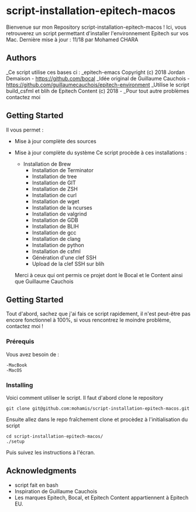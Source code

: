 # script-installation-epitech-macos
Bienvenue sur mon Repository script-installation-epitech-macos !
Ici, vous retrouverez un script permettant d'installer l'environnement Epitech sur vos Mac.
Dernière mise à jour : 11/18 par Mohamed CHARA

## Authors
_Ce script utilise ces bases ci :
_epitech-emacs Copyright (c) 2018 Jordan Demaison - https://github.com/bocal
_Idée original de Guillaume Cauchois - https://github.com/guillaumecauchois/epitech-environment
_Utilise le script build_csfml et blih de Epitech Content (c) 2018 - 
_Pour tout autre problèmes contactez moi 

## Getting Started
Il vous permet :
- Mise à jour complète des sources
- Mise à jour complète du système
Ce script procède à ces installations :
    - Installation de Brew
	  - Installation de Terminator 
	  - Installation de tree 
	  - Installation de GIT 
	  - Installation de ZSH 
	  - Installation de curl 
	  - Installation de wget 
	  - Installation de la ncurses 
	  - Installation de valgrind 
	  - Installation de GDB 
	  - Installation de BLIH 
	  - Installation de gcc 
	  - Installation de clang 
	  - Installation de python 
	  - Installation de csfml
	  - Génération d'une clef SSH 
	  - Upload de la clef SSH sur blih 
    
    Merci à ceux qui ont permis ce projet dont le Bocal et le Content ainsi que Guillaume Cauchois
## Getting Started

Tout d'abord, sachez que j'ai fais ce script rapidement, il n'est peut-être pas encore fonctionnel à 100%, si vous rencontrez le moindre problème, contactez moi !
### Prérequis

Vous avez besoin de :
```
-MacBook
-MacOS
```

### Installing

Voici comment utiliser le script.
Il faut d'abord clone le repository

```
git clone git@github.com:mohamis/script-installation-epitech-macos.git
```

Ensuite allez dans le repo fraîchement clone et procèdez à l'initialisation du script

```
cd script-installation-epitech-macos/
./setup
```

Puis suivez les instructions à l'écran.

## Acknowledgments

* script fait en bash
* Inspiration de Guillaume Cauchois
* Les marques Epitech, Bocal, et Epitech Content appartiennent à Epitech EU.

